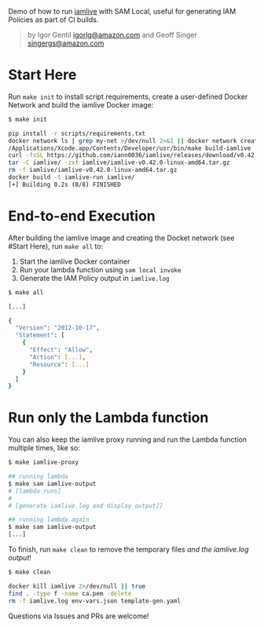 Demo of how to run [iamlive](https://github.com/iann0036/iamlive) with SAM Local, useful for generating IAM Policies as part of CI builds.

> by Igor Gentil <igorlg@amazon.com> and Geoff Singer <singergs@amazon.com>

# Start Here

Run `make init` to install script requirements, create a user-defined Docker Network and build the iamlive Docker image:

```bash
$ make init

pip install -r scripts/requirements.txt
docker network ls | grep my-net >/dev/null 2>&1 || docker network create my-net
/Applications/Xcode.app/Contents/Developer/usr/bin/make build-iamlive
curl -fsSL https://github.com/iann0036/iamlive/releases/download/v0.42.0/iamlive-v0.42.0-linux-amd64.tar.gz -o iamlive/iamlive-v0.42.0-linux-amd64.tar.gz
tar -C iamlive/ -zxf iamlive/iamlive-v0.42.0-linux-amd64.tar.gz
rm -f iamlive/iamlive-v0.42.0-linux-amd64.tar.gz
docker build -t iamlive-run iamlive/
[+] Building 0.2s (8/8) FINISHED
```

# End-to-end Execution

After building the iamlive image and creating the Docket network (see #Start Here), run `make all` to:

1. Start the iamlive Docker container
2. Run your lambda function using `sam local invoke`
3. Generate the IAM Policy output in `iamlive.log`

```bash
$ make all

[...]

{
  "Version": "2012-10-17",
  "Statement": [
    {
      "Effect": "Allow",
      "Action": [...],
      "Resource": [...]
    }
  ]
}
```

# Run only the Lambda function

You can also keep the iamlive proxy running and run the Lambda function multiple times, like so:

```bash
$ make iamlive-proxy

## running lambda
$ make sam iamlive-output
# [lambda runs]
#
# [generate iamlive.log and display output]]

## running lambda again
$ make sam iamlive-output
[...]
```

To finish, run `make clean` to remove the temporary files *and the iamlive.log output*!

```bash
$ make clean

docker kill iamlive 2>/dev/null || true
find . -type f -name ca.pem -delete
rm -f iamlive.log env-vars.json template-gen.yaml
```

Questions via Issues and PRs are welcome!
